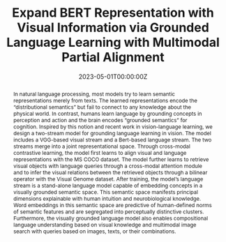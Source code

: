 ---
title: Expand BERT Representation with Visual Information via Grounded Language Learning with Multimodal Partial Alignment
publication_types:
  - Conference
authors:
  - Duy Nguyen
  - Anh Vu
  - Thong Nguyen
  - Luu_Anh_Tuan
publication: "ACM International Conference on Multimedia"
publication_short: ACM MM
abstract: In natural language processing, most models try to learn semantic representations merely from texts. The learned representations encode the “distributional semantics” but fail to connect to any knowledge about the physical world. In contrast, humans learn language by grounding concepts in perception and action and the brain encodes “grounded semantics” for cognition. Inspired by this notion and recent work in vision-language learning, we design a two-stream model for grounding language learning in vision. The model includes a VGG-based visual stream and a Bert-based language stream. The two streams merge into a joint representational space. Through cross-modal contrastive learning, the model first learns to align visual and language representations with the MS COCO dataset. The model further learns to retrieve visual objects with language queries through a cross-modal attention module and to infer the visual relations between the retrieved objects through a bilinear operator with the Visual Genome dataset. After training, the model’s language stream is a stand-alone language model capable of embedding concepts in a visually grounded semantic space. This semantic space manifests principal dimensions explainable with human intuition and neurobiological knowledge. Word embeddings in this semantic space are predictive of human-defined norms of semantic features and are segregated into perceptually distinctive clusters. Furthermore, the visually grounded language model also enables compositional language understanding based on visual knowledge and multimodal image search with queries based on images, texts, or their combinations.
draft: false
featured: false
tags:
  - ACM
date: '2023-05-01T00:00:00Z'
---